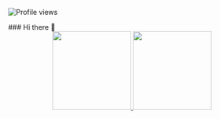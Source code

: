 <p align="left"> <img src="https://komarev.com/ghpvc/?username=magalhaesm&color=brightgreen" alt="Profile views" /> </p>
### Hi there 👋

<!--
**magalhaesm/magalhaesm** is a ✨ _special_ ✨ repository because its `README.md` (this file) appears on your GitHub profile.

Here are some ideas to get you started:

- 🔭 I’m currently working on ...
- 🌱 I’m currently learning ...
- 👯 I’m looking to collaborate on ...
- 🤔 I’m looking for help with ...
- 💬 Ask me about ...
- 📫 How to reach me: ...
- 😄 Pronouns: ...
- ⚡ Fun fact: ...
-->

<div align="center">
  <a href="https://github.com/magalhaesm">
  <img height="160em" src="https://github-readme-stats.vercel.app/api?username=magalhaesm&show_icons=true&theme=github_dark&border_radius=8%"/>
  <img height="160em" src="https://github-readme-stats.vercel.app/api/top-langs/?username=magalhaesm&layout=compact&langs_count=8&theme=github_dark&border_radius=8%"/>
</div>

 ##
<!-- 
<div style="display: inline_block; align: center"><br>
  <img align="center" height="30" width="40" src="https://raw.githubusercontent.com/devicons/devicon/master/icons/c/c-plain.svg">
  <img align="center" height="30" width="40" src="https://raw.githubusercontent.com/devicons/devicon/master/icons/lua/lua-plain.svg">
  <img align="center" height="30" width="40" src="https://raw.githubusercontent.com/devicons/devicon/master/icons/bash/bash-plain.svg">
</div>
-->
